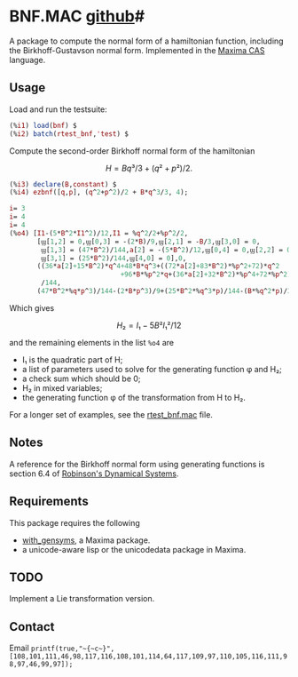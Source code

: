 # BNF.MAC [github](https://github.com/leo-butler/bnf.git "repo link")#

A package to compute the normal form of a hamiltonian function,
including the Birkhoff-Gustavson normal form. Implemented in the
[Maxima CAS](https://maxima.sourceforge.net/ "Maxima url") language.

## Usage ##

Load and run the testsuite:

``` maxima
(%i1) load(bnf) $
(%i2) batch(rtest_bnf,'test) $
```

Compute the second-order Birkhoff normal form of the hamiltonian

``` math
H=B q³/3 + (q² + p²)/2.
```

``` maxima
(%i3) declare(B,constant) $
(%i4) ezbnf([q,p], (q^2+p^2)/2 + B*q^3/3, 4);

i= 3 
i= 4 
i= 4 
(%o4) [I1-(5*B^2*I1^2)/12,I1 = %q^2/2+%p^2/2,
       [ϣ[1,2] = 0,ϣ[0,3] = -(2*B)/9,ϣ[2,1] = -B/3,ϣ[3,0] = 0,
        ϣ[1,3] = (47*B^2)/144,a[2] = -(5*B^2)/12,ϣ[0,4] = 0,ϣ[2,2] = 0,
        ϣ[3,1] = (25*B^2)/144,ϣ[4,0] = 0],0,
       ((36*a[2]+15*B^2)*q^4+48*B*q^3+((72*a[2]+83*B^2)*%p^2+72)*q^2
                            +96*B*%p^2*q+(36*a[2]+32*B^2)*%p^4+72*%p^2)
        /144,
       (47*B^2*%q*p^3)/144-(2*B*p^3)/9+(25*B^2*%q^3*p)/144-(B*%q^2*p)/3+%q*p]

```

Which gives

``` math
H₂=I₁-5 B² I₁²/12 
```

and the remaining elements in the list `%o4` are

  * I₁ is the quadratic part of H;
  * a list of parameters used to solve for the generating function φ and H₂;
  * a check sum which should be 0;
  * H₂ in mixed variables;
  * the generating function φ of the transformation from H to H₂.


For a longer set of examples, see the [rtest_bnf.mac](https://github.com/leo-butler/bnf/blob/master/rtest_bnf.mac) file.

## Notes ##

A reference for the Birkhoff normal form using generating functions is section 6.4 of
[Robinson's Dynamical Systems](https://www.crcpress.com/Dynamical-Systems-Stability-Symbolic-Dynamics-and-Chaos/Robinson/p/book/9780849384950 "Textbook").

## Requirements ##

This package requires the following

  * [with_gensyms](https://github.com/leo-butler/with_gensyms.git "with_gensyms"), a Maxima package.
  * a unicode-aware lisp or the unicodedata package in Maxima.

## TODO ##

Implement a Lie transformation version.

## Contact ##

Email `printf(true,"~{~c~}",[108,101,111,46,98,117,116,108,101,114,64,117,109,97,110,105,116,111,98,97,46,99,97]);`
